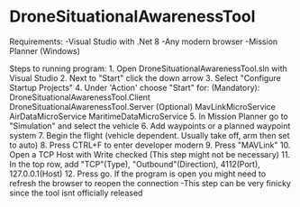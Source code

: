 # DroneSituationalAwarenessTool
Requirements:
    -Visual Studio with .Net 8
    -Any modern browser
    -Mission Planner (Windows)

Steps to running program:
    1. Open DroneSituationalAwarenessTool.sln with Visual Studio
    2. Next to "Start" click the down arrow
    3. Select "Configure Startup Projects"
    4. Under 'Action' choose "Start" for:
        (Mandatory):
        DroneSituationalAwarenessTool.Client
        DroneSituationalAwarenessTool.Server
        (Optional)
        MavLinkMicroService
        AirDataMicroService
        MaritimeDataMicroService
    5. In Mission Planner go to "Simulation" and select the vehicle
    6. Add waypoints or a planned waypoint system
    7. Begin the flight (vehicle dependent. Usually take off, arm then set to auto)
    8. Press CTRL+F to enter developer modern
    9. Press "MAVLink"
    10. Open a TCP Host with Write checked (This step might not be necessary)
    11. In the top row, add "TCP"(Type), "Outbound"(Direction), 4112(Port), 127.0.0.1(Host)
    12. Press go. If the program is open you might need to refresh the browser to reopen the connection
        -This step can be very finicky since the tool isnt officially released